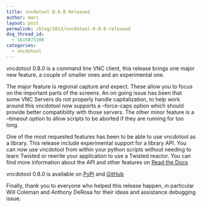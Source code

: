 ```yaml
---
title: vncdotool 0.8.0 Released
author: marc
layout: post
permalink: /blog/2013/vncdotool-0-8-0-released
dsq_thread_id:
  - 1615873100
categories:
  - vncdotool
---
```

vncdotool 0.8.0 is a command line VNC client, this release brings one major new feature, a couple of smaller ones and an experimental one.

The major feature is regional capture and expect. These allow you to focus on the important parts of the screens. An on going issue has been that some VNC Servers do not properly handle capitalization, to help work around this vncdotool now supports a &#8211;force-caps option which should provide better compatibility with those servers. The other minor feature is a &#8211;timeout option to allow scripts to be aborted if they are running for too long. 

One of the most requested features has been to be able to use vncdotool as a library. This release include experimental support for a library API. You can now use vncdotool from within your python scripts without needing to learn Twisted or rewrite your application to use a Twisted reactor. You can find more information about the API and other features on [Read the Docs][1]

vncdotool 0.8.0 is available on [PyPi][2] and [GitHub][3]

Finally, thank you to everyone who helped this release happen, in particular Will Coleman and Anthony DeRosa for their ideas and assistance debugging issue.

 [1]: http://vncdotool.readthedocs.org/en/latest/ "Read the Docs"
 [2]: https://pypi.python.org/pypi/vncdotool/0.8.0 "PyPi"
 [3]: https://github.com/sibson/vncdotool/releases/tag/0.8.0 "GitHub"